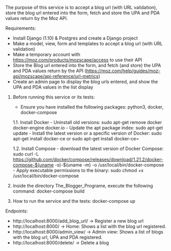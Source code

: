 The purpose of this service is to accept a blog url (with URL validation), store the blog url entered into the form, fetch and store the UPA and PDA values return by the Moz API.

Requirements:

- Install Django (1.10) & Postgres and create a Django project
- Make a model, view, form and templates to accept a blog url (with URL validation)
- Make a temporary account with https://moz.com/products/mozscape/access to use their API
- Store the Blog url entered into the form, and fetch (and store) the UPA and PDA values return by the API (https://moz.com/help/guides/moz-api/mozscape/api-reference/url-metrics)
- Create an admin page to display the blog urls entered, and show the UPA and PDA values in the list display


1. Before running this service or its tests:
     - Ensure you have installed the following packages: python3, docker, docker-compose

	 1.1. Install Docker
		- Uninstall old versions: sudo apt-get remove docker docker-engine docker.io
		- Update the apt package index: sudo apt-get update
		- Install the latest version or a specific version of Docker: sudo apt-get install docker-ce or sudo apt-get install docker-ce=<VERSION>
	 
	 1.2. Install Compose
		- download the latest version of Docker Compose: sudo curl -L https://github.com/docker/compose/releases/download/1.21.2/docker-compose-$(uname -s)-$(uname -m) -o /usr/local/bin/docker-compose
		- Apply executable permissions to the binary: sudo chmod +x /usr/local/bin/docker-compose

2. Inside the directory The_Blogger_Programe, execute the following command: docker-compose build
3. How to run the service and the tests: docker-compose up


Endpoints:

- http://localhost:8000/add_blog_url/ -> Register a new blog url
- http://localhost:8000/ -> Home: Shows a list with the blog url registered.
- http://localhost:8000/admin_view/ -> Admin view: Shows a list of blogs with the blog url, UPA and PDA registered.
- http://localhost:8000/delete/<id> -> Delete a blog




